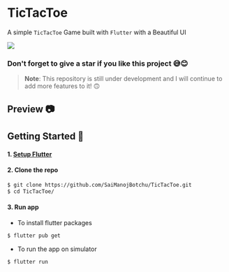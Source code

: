 # TicTacToe

A simple `TicTacToe` Game built with `Flutter` with a Beautiful UI 

![](https://img.shields.io/badge/TicTacToe-🎮-1EAEDB.svg)

### Don't forget to give a star if you like this project 😅😊

> **Note**: This repository is still under development and I will continue to add more features to it! 🙃


## Preview 📷


## Getting Started 🚀

#### 1. [Setup Flutter](https://flutter.io/setup/)

#### 2. Clone the repo

```sh
$ git clone https://github.com/SaiManojBotchu/TicTacToe.git
$ cd TicTacToe/
```

#### 3. Run app

* To install flutter packages
```sh
$ flutter pub get
```

* To run the app on simulator
```sh
$ flutter run
```
